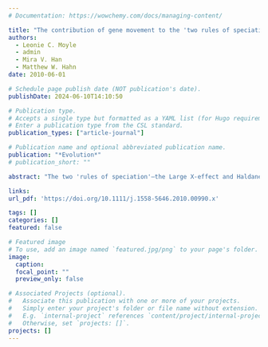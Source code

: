 ```yaml
---
# Documentation: https://wowchemy.com/docs/managing-content/

title: "The contribution of gene movement to the 'two rules of speciation'"
authors: 
  - Leonie C. Moyle
  - admin
  - Mira V. Han
  - Matthew W. Hahn
date: 2010-06-01

# Schedule page publish date (NOT publication's date).
publishDate: 2024-06-10T14:10:50

# Publication type.
# Accepts a single type but formatted as a YAML list (for Hugo requirements).
# Enter a publication type from the CSL standard.
publication_types: ["article-journal"]

# Publication name and optional abbreviated publication name.
publication: "*Evolution*"
# publication_short: ""

abstract: "The two 'rules of speciation'—the Large X-effect and Haldane's rule—hold throughout the animal kingdom, but the underlying genetic mechanisms that cause them are still unclear. Two predominant explanations—the 'dominance theory' and faster male evolution—both have some empirical support, suggesting that the genetic basis of these rules is likely multifarious. We revisit one historical explanation for these rules, based on dysfunctional genetic interactions involving genes recently moved between chromosomes. We suggest that gene movement specifically off or onto the X chromosome is another mechanism that could contribute to the two rules, especially as X chromosome movements can be subject to unique sex-specific and sex chromosome specific consequences in hybrids. Our hypothesis is supported by patterns emerging from comparative genomic data, including a strong bias in interchromosomal gene movements involving the X and an overrepresentation of male reproductive functions among chromosomally relocated genes. In addition, our model indicates that the contribution of gene movement to the two rules in any specific group will depend upon key developmental and reproductive parameters that are taxon specific. We provide several testable predictions that can be used to assess the importance of gene movement as a contributor to these rules in the future."

links:
url_pdf: 'https://doi.org/10.1111/j.1558-5646.2010.00990.x'

tags: []
categories: []
featured: false

# Featured image
# To use, add an image named `featured.jpg/png` to your page's folder. 
image:
  caption: 
  focal_point: ""
  preview_only: false

# Associated Projects (optional).
#   Associate this publication with one or more of your projects.
#   Simply enter your project's folder or file name without extension.
#   E.g. `internal-project` references `content/project/internal-project/index.md`.
#   Otherwise, set `projects: []`.
projects: []
---
```

